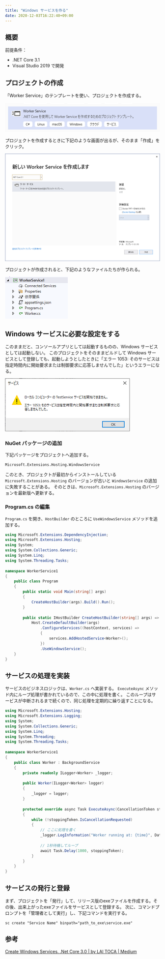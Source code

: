 ```yaml
---
title: "Windows サービスを作る"
date: 2020-12-03T16:22:40+09:00
---
```


## 概要

前提条件：

* .NET Core 3.1
* Visual Studio 2019 で開発

## プロジェクトの作成
「Worker Service」のテンプレートを使い、プロジェクトを作成する。

![](2020-12-04-14-13-20.png)

プロジェクトを作成するときに下記のような画面が出るが、そのまま「作成」をクリック。

![](2020-12-04-14-14-02.png)

プロジェクトが作成されると、下記のようなファイルたちが作られる。

![](2020-12-04-14-15-03.png)

## Windows サービスに必要な設定をする
このままだと、コンソールアプリとしては起動するものの、Windows サービスとしては起動しない。
このプロジェクトをそのままビルドして Windows サービスとして登録しても、起動しようとしたときに「エラー 1053: そのサービスは指定時間内に開始要求または制御要求に応答しませんでした」というエラーになる。

![](2020-12-04-14-23-01.png)

### NuGet パッケージの追加
下記パッケージをプロジェクトへ追加する。

```
Microsoft.Extensions.Hosting.WindowsService
```

このとき、プロジェクトが最初からインストールしている `Microsoft.Extensions.Hosting` のバージョンが古いと `WindowsService` の追加に失敗することがある。
そのときは、`Microsoft.Extensions.Hosting` のバージョンを最新版へ更新する。

### Program.cs の編集
`Program.cs` を開き、`HostBuilder` のところに `UseWindowsService` メソッドを追加する。

```csharp {hl_lines=[23]}
using Microsoft.Extensions.DependencyInjection;
using Microsoft.Extensions.Hosting;
using System;
using System.Collections.Generic;
using System.Linq;
using System.Threading.Tasks;

namespace WorkerService1
{
    public class Program
    {
        public static void Main(string[] args)
        {
            CreateHostBuilder(args).Build().Run();
        }

        public static IHostBuilder CreateHostBuilder(string[] args) =>
            Host.CreateDefaultBuilder(args)
                .ConfigureServices((hostContext, services) =>
                {
                    services.AddHostedService<Worker>();
                })
                .UseWindowsService();
    }
}
```

## サービスの処理を実装
サービスのビジネスロジックは、`Worker.cs` へ実装する。
`ExecuteAsync` メソッド内にループ処理が書かれているので、この中に処理を書く。
このループはサービスが中断されるまで続くので、同じ処理を定期的に繰り返すことになる。

```csharp {hl_lines=[24,25]}
using Microsoft.Extensions.Hosting;
using Microsoft.Extensions.Logging;
using System;
using System.Collections.Generic;
using System.Linq;
using System.Threading;
using System.Threading.Tasks;

namespace WorkerService1
{
    public class Worker : BackgroundService
    {
        private readonly ILogger<Worker> _logger;

        public Worker(ILogger<Worker> logger)
        {
            _logger = logger;
        }

        protected override async Task ExecuteAsync(CancellationToken stoppingToken)
        {
            while (!stoppingToken.IsCancellationRequested)
            {
                // ここに処理を書く
                _logger.LogInformation("Worker running at: {time}", DateTimeOffset.Now);

                // 1秒待機してループ
                await Task.Delay(1000, stoppingToken);
            }
        }
    }
}
```

## サービスの発行と登録
まず、プロジェクトを「発行」して、リリース版のexeファイルを作成する。その後、出来上がったexeファイルをサービスとして登録する。
次に、コマンドプロンプトを「管理者として実行」し、下記コマンドを実行する。

```
sc create "Service Name" binpath="path_to_exe\service.exe"
```

## 参考
[Create Windows Services. .Net Core 3.0 | by LAI TOCA | Medium](https://tocalai.medium.com/create-windows-services-5a4dcc837c08)

